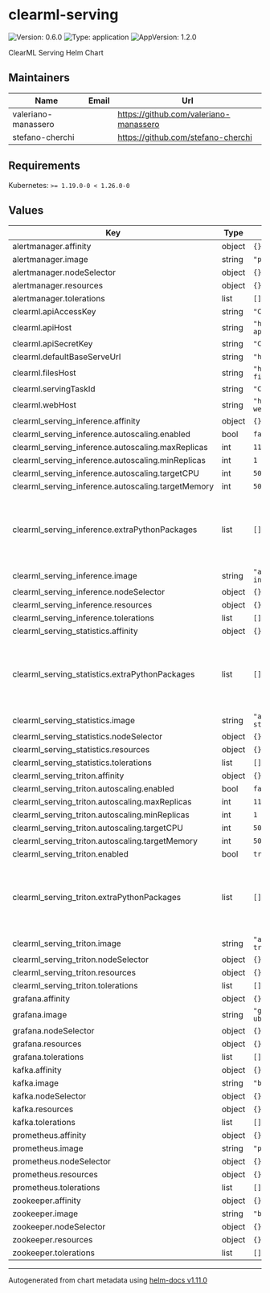 # clearml-serving

![Version: 0.6.0](https://img.shields.io/badge/Version-0.6.0-informational?style=flat-square) ![Type: application](https://img.shields.io/badge/Type-application-informational?style=flat-square) ![AppVersion: 1.2.0](https://img.shields.io/badge/AppVersion-1.2.0-informational?style=flat-square)

ClearML Serving Helm Chart

## Maintainers

| Name | Email | Url |
| ---- | ------ | --- |
| valeriano-manassero |  | <https://github.com/valeriano-manassero> |
| stefano-cherchi |  | <https://github.com/stefano-cherchi> |

## Requirements

Kubernetes: `>= 1.19.0-0 < 1.26.0-0`

## Values

| Key | Type | Default | Description |
|-----|------|---------|-------------|
| alertmanager.affinity | object | `{}` |  |
| alertmanager.image | string | `"prom/alertmanager:v0.23.0"` |  |
| alertmanager.nodeSelector | object | `{}` |  |
| alertmanager.resources | object | `{}` |  |
| alertmanager.tolerations | list | `[]` |  |
| clearml.apiAccessKey | string | `"ClearML API Access Key"` |  |
| clearml.apiHost | string | `"http://clearml-server-apiserver:8008"` |  |
| clearml.apiSecretKey | string | `"ClearML API Secret Key"` |  |
| clearml.defaultBaseServeUrl | string | `"http://127.0.0.1:8080/serve"` |  |
| clearml.filesHost | string | `"http://clearml-server-fileserver:8081"` |  |
| clearml.servingTaskId | string | `"ClearML Serving Task ID"` |  |
| clearml.webHost | string | `"http://clearml-server-webserver:80"` |  |
| clearml_serving_inference.affinity | object | `{}` |  |
| clearml_serving_inference.autoscaling.enabled | bool | `false` |  |
| clearml_serving_inference.autoscaling.maxReplicas | int | `11` |  |
| clearml_serving_inference.autoscaling.minReplicas | int | `1` |  |
| clearml_serving_inference.autoscaling.targetCPU | int | `50` |  |
| clearml_serving_inference.autoscaling.targetMemory | int | `50` |  |
| clearml_serving_inference.extraPythonPackages | list | `[]` | Extra Python Packages to be installed in running pods |
| clearml_serving_inference.image | string | `"allegroai/clearml-serving-inference"` |  |
| clearml_serving_inference.nodeSelector | object | `{}` |  |
| clearml_serving_inference.resources | object | `{}` |  |
| clearml_serving_inference.tolerations | list | `[]` |  |
| clearml_serving_statistics.affinity | object | `{}` |  |
| clearml_serving_statistics.extraPythonPackages | list | `[]` | Extra Python Packages to be installed in running pods |
| clearml_serving_statistics.image | string | `"allegroai/clearml-serving-statistics"` |  |
| clearml_serving_statistics.nodeSelector | object | `{}` |  |
| clearml_serving_statistics.resources | object | `{}` |  |
| clearml_serving_statistics.tolerations | list | `[]` |  |
| clearml_serving_triton.affinity | object | `{}` |  |
| clearml_serving_triton.autoscaling.enabled | bool | `false` |  |
| clearml_serving_triton.autoscaling.maxReplicas | int | `11` |  |
| clearml_serving_triton.autoscaling.minReplicas | int | `1` |  |
| clearml_serving_triton.autoscaling.targetCPU | int | `50` |  |
| clearml_serving_triton.autoscaling.targetMemory | int | `50` |  |
| clearml_serving_triton.enabled | bool | `true` |  |
| clearml_serving_triton.extraPythonPackages | list | `[]` | Extra Python Packages to be installed in running pods |
| clearml_serving_triton.image | string | `"allegroai/clearml-serving-triton"` |  |
| clearml_serving_triton.nodeSelector | object | `{}` |  |
| clearml_serving_triton.resources | object | `{}` |  |
| clearml_serving_triton.tolerations | list | `[]` |  |
| grafana.affinity | object | `{}` |  |
| grafana.image | string | `"grafana/grafana:8.4.4-ubuntu"` |  |
| grafana.nodeSelector | object | `{}` |  |
| grafana.resources | object | `{}` |  |
| grafana.tolerations | list | `[]` |  |
| kafka.affinity | object | `{}` |  |
| kafka.image | string | `"bitnami/kafka:3.1.0"` |  |
| kafka.nodeSelector | object | `{}` |  |
| kafka.resources | object | `{}` |  |
| kafka.tolerations | list | `[]` |  |
| prometheus.affinity | object | `{}` |  |
| prometheus.image | string | `"prom/prometheus:v2.34.0"` |  |
| prometheus.nodeSelector | object | `{}` |  |
| prometheus.resources | object | `{}` |  |
| prometheus.tolerations | list | `[]` |  |
| zookeeper.affinity | object | `{}` |  |
| zookeeper.image | string | `"bitnami/zookeeper:3.7.0"` |  |
| zookeeper.nodeSelector | object | `{}` |  |
| zookeeper.resources | object | `{}` |  |
| zookeeper.tolerations | list | `[]` |  |

----------------------------------------------
Autogenerated from chart metadata using [helm-docs v1.11.0](https://github.com/norwoodj/helm-docs/releases/v1.11.0)

